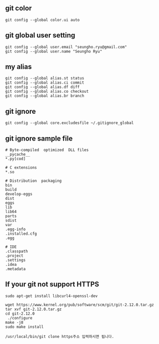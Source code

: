 ## git color
    git config --global color.ui auto

## git global user setting
    git config --global user.email "seungho.ryu@gmail.com"
    git config --global user.name "Seungho Ryu"

## my alias 
    git config --global alias.st status
    git config --global alias.ci commit
    git config --global alias.df diff
    git config --global alias.co checkout
    git config --global alias.br branch

## git ignore
    git config --global core.excludesfile ~/.gitignore_global

## git ignore sample file
    # Byte-compiled  optimized  DLL files
    __pycache__
    *.py[cod]

    # C extensions
    *.so

    # Distribution  packaging
    bin
    build
    develop-eggs
    dist
    eggs
    lib
    lib64
    parts
    sdist
    var
    .egg-info
    .installed.cfg
    .egg

    # IDE
    .classpath
    .project
    .settings
    .idea
    .metadata

## If your git not support HTTPS
    sudo apt-get install libcurl4-openssl-dev

    wget https://www.kernel.org/pub/software/scm/git/git-2.12.0.tar.gz
    tar xvf git-2.12.0.tar.gz
    cd git-2.12.0
     ./configure
    make -j8
    sudo make install

    /usr/local/bin/git clone https주소 입력하시면 됩니다.

